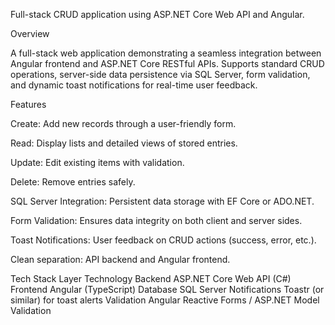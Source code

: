 Full-stack CRUD application using ASP.NET Core Web API and Angular.

Overview

A full-stack web application demonstrating a seamless integration between Angular frontend and ASP.NET Core RESTful APIs. Supports standard CRUD operations, server-side data persistence via SQL Server, form validation, and dynamic toast notifications for real-time user feedback.

Features

Create: Add new records through a user-friendly form.

Read: Display lists and detailed views of stored entries.

Update: Edit existing items with validation.

Delete: Remove entries safely.

SQL Server Integration: Persistent data storage with EF Core or ADO.NET.

Form Validation: Ensures data integrity on both client and server sides.

Toast Notifications: User feedback on CRUD actions (success, error, etc.).

Clean separation: API backend and Angular frontend.

Tech Stack
Layer	Technology
Backend	ASP.NET Core Web API (C#)
Frontend	Angular (TypeScript)
Database	SQL Server
Notifications	Toastr (or similar) for toast alerts
Validation	Angular Reactive Forms / ASP.NET Model Validation
